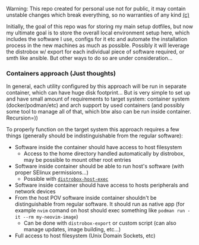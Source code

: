 Warning: This repo created for personal use not for public, it may contain unstable changes which break everything, so no warranties of any kind [(c)](https://opensource.org/license/mit/)

Initially, the goal of this repo was for storing my main setup dotfiles, but now my ultimate goal is to store the overall local environment setup here, which includes the software I use, configs for it etc and automate the installation process in the new machines as much as possible. Possibly it will leverage the distrobox w/ export for each individual piece of software required, or smth like ansible. But other ways to do so are under consideration...


### Containers approach (Just thoughts)
In general, each utility configured by this approach will be run in separate container, which can have huge disk footprint... But is very simple to set up and have small amount of requirements to target system: container system (docker/podman/etc) and arch support by used containers (and possibly some tool to manage all of that, which btw also can be run inside container. Recursion=))

To properly function on the target system this approach requires a few things (generally should be indistinguishable from the regular software):
* Software inside the container should have access to host filesystem
  * Access to the home directory handled automatically by distrobox, may be possible to mount other root entries
* Software inside container should be able to run host's software (with proper SElinux permissions...)
  * Possible with [`distrobox-host-exec`](https://github.com/89luca89/distrobox/blob/main/docs/usage/distrobox-host-exec.md)
* Software inside container should have access to hosts peripherals and network devices
* From the host POV software inside container shouldn't be distinguishable from regular software. It should run as native app (for example `nvim` comand on host should exec something like `podman run -it --rm my-neovim-image`)
  * Can be done with `distrobox-export` or custom script (can also manage updates, image building, etc...)
* Full access to host filesystem (Unix Domain Sockets, etc)